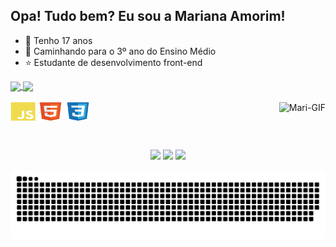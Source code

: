 ## Opa! Tudo bem? Eu sou a Mariana Amorim!
- 🧸 Tenho 17 anos
- 🍓 Caminhando para o 3º ano do Ensino Médio 
- ⭐ Estudante de desenvolvimento front-end
<div>
<a href="https://github.com/aamoorim/github-readme-stats">
  <img height=180 align="center" src="https://github-readme-stats.vercel.app/api?username=aamoorim&theme=radical" />
</a>
<a href="https://github.com/aamoorim">
  <img height=180 align="center" src="https://github-readme-stats.vercel.app/api/top-langs?username=aamoorim&layout=compact&langs_count=8&card_width=320&theme=radical" />
</a>
</div>

<div style="display: inline_block"><br>
   <img align="right" alt="Mari-GIF" src="https://media.discordapp.net/attachments/722154630938755072/1319706142032662630/githubgif.gif?ex=6766ef9f&is=67659e1f&hm=66da382f5f69c531a2af52d5078c68145969d77629704d0ca4b5af4e50c6531c&=&width=120&height=120">
  <img align="center" alt="Mari-Js" height="30" width="40" src="https://raw.githubusercontent.com/devicons/devicon/master/icons/javascript/javascript-plain.svg">
  <img align="center" alt="Mari-HTML" height="30" width="40" src="https://raw.githubusercontent.com/devicons/devicon/master/icons/html5/html5-original.svg">
  <img align="center" alt="Mari-CSS" height="30" width="40" src="https://raw.githubusercontent.com/devicons/devicon/master/icons/css3/css3-original.svg">
</div>

##
<br>
<div align="center"> 
  <a href="https://instagram.com/bemaryae" target="_blank"><img src="https://img.shields.io/badge/-Instagram-%23E4405F?style=for-the-badge&logo=instagram&logoColor=white" target="_blank"></a>
  <a href = "mailto:amorimmariana007@gmail.com"><img src="https://img.shields.io/badge/-Gmail-%23333?style=for-the-badge&logo=gmail&logoColor=white" target="_blank"></a>
  <a href="https://https://www.linkedin.com/in/mariana-amorim-a041432aa/" target="_blank"><img src="https://img.shields.io/badge/-LinkedIn-%230077B5?style=for-the-badge&logo=linkedin&logoColor=white" target="_blank"></a> 
</div>

<!--snake-->
  ![snake gif](https://github.com/aamoorim/aamoorim/blob/output/github-snake-dark.svg)
